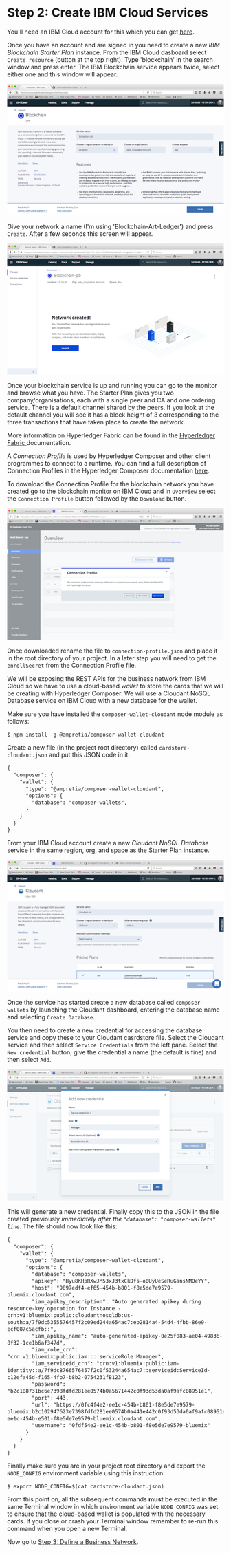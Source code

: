 # Step 2: Create IBM Cloud Services
You'll need an IBM Cloud account for this which you can get [here](https://console.bluemix.net/registration/).

Once you have an account and are signed in you need to create a new *IBM Blockchain Starter Plan* instance. From the IBM Cloud dasboard select `Create resource` (button at the top right). Type 'blockchain' in the search window and press enter. The IBM Blockchain service appears twice, select either one and this window will appear.

![blockchain01](../images/Blockchain01.png "blockchain01")

Give your network a name (I'm using 'Blockchain-Art-Ledger') and press `Create`. After a few seconds this screen will appear.

![blockchain02](../images/Blockchain02.png "blockchain02")

Once your blockchain service is up and running you can go to the monitor and browse what you have. The Starter Plan gives you two company/organisations, each with a single peer and CA and one ordering service. There is a default channel shared by the peers. If you look at the default channel you will see it has a block height of 3 corresponding to the three transactions that have taken place to create the network.

More information on Hyperledger Fabric can be found in the [Hyperledger Fabric ](http://hyperledger-fabric.readthedocs.io/en/latest/index.html) documentation.

A *Connection Profile* is used by Hyperledger Composer and other client programmes to connect to a runtime. You can find a full description of Connection Profiles in the Hyperledger Composer documentation [here](https://hyperledger.github.io/composer/latest/reference/connectionprofile).

To download the Connection Profile for the blockchain network you have created go to the blockchain monitor on IBM Cloud and in `Overview` select the `Connection Profile` button followed by the `Download` button.

![blockchain03](../images/Blockchain03.png "blockchain03")

Once downloaded rename the file to `connection-profile.json` and place it in the root directory of your project. In a later step you will need to get the `enrollSecret` from the Connection Profile file.

We will be exposing the REST APIs for the business network from IBM Cloud so we have to use a cloud-based *wallet* to store the cards that we will be creating with Hyperledger Composer. We will use a Cloudant NoSQL Database service on IBM Cloud with a new database for the wallet.

Make sure you have installed the `composer-wallet-cloudant` node module as follows:
```
$ npm install -g @ampretia/composer-wallet-cloudant
```

Create a new file (in the project root directory) called `cardstore-cloudant.json` and put this JSON code in it:
```
{
  "composer": {
    "wallet": {
      "type": "@ampretia/composer-wallet-cloudant",
      "options": {
        "database": "composer-wallets",
      }
    }
  }
}
```

From your IBM Cloud account create a new *Cloudant NoSQL Database* service in the same region, org, and space as the Starter Plan instance.

![cloudant01](../images/Cloudant01.png "cloudant01")

Once the service has started create a new database called `composer-wallets` by launching the Cloudant dashboard, entering the database name and selecting `Create Database`.

You then need to create a new credential for accessing the database service and copy these to your Cloudant casrdstore file. Select the Cloudant service and then select `Service Credentials` from the left pane. Select the `New credential` button, give the credential a name (the default is fine) and then select `Add`.

![cloudant02](../images/Cloudant02.png "cloudant02")

This will generate a new credential. Finally copy this to the JSON in the file created previously *immediately after the `"database": "composer-wallets" line`*. The file should now look like this:
```
{
  "composer": {
    "wallet": {
      "type": "@ampretia/composer-wallet-cloudant",
      "options": {
        "database": "composer-wallets",
        "apikey": "Hyu8KHpRXwJM53xJ3txCkDfs-o0UyUeSeRuGansNMOeYY",
        "host": "9897edf4-ef65-454b-b801-f8e5de7e9579-bluemix.cloudant.com",
        "iam_apikey_description": "Auto generated apikey during resource-key operation for Instance - crn:v1:bluemix:public:cloudantnosqldb:us-south:a/7f9dc5355576457f2c09ed244a654ac7:eb2814a4-54d4-4fbb-86e9-ecf087c5acfb::",
        "iam_apikey_name": "auto-generated-apikey-0e25f083-ae04-49836-8f32-1ce1b6af347d",
        "iam_role_crn": "crn:v1:bluemix:public:iam::::serviceRole:Manager",
        "iam_serviceid_crn": "crn:v1:bluemix:public:iam-identity::a/7f9dc8766576457f2c0f53244a654ac7::serviceid:ServiceId-c12efa45d-f165-4fb7-b8b2-0754231fB123",
        "password": "b2c108731bc6e7398fdfd281ee0574b0a5671442c0f93d53da0af9afc08951e1",
        "port": 443,
        "url": "https://0fc4f4e2-ee1c-454b-b801-f8e5de7e9579-bluemix:b2c102947623e7398fdfd281ee0574b0a441e442c0f93d53da0af9afc08951e1@0fc4f4e2-ee1c-454b-e501-f8e5de7e9579-bluemix.cloudant.com",
        "username": "0fdf54e2-ee1c-454b-b801-f8e5de7e9579-bluemix"
      }
    }
  }
}
```  

Finally make sure you are in your project root directory and export the `NODE_CONFIG` environment variable using this instruction:
```
$ export NODE_CONFIG=$(cat cardstore-cloudant.json)
```
From this point on, all the subsequent commands **must** be executed in the same Terminal window in which environment variable `NODE_CONFIG` was set to ensure that the cloud-based wallet is populated with the necessary cards. If you close or crash your Terminal window remember to re-run this command when you open a new Terminal.

Now go to [Step 3: Define a Business Network](../docs/03%20Business%20Network.md).
